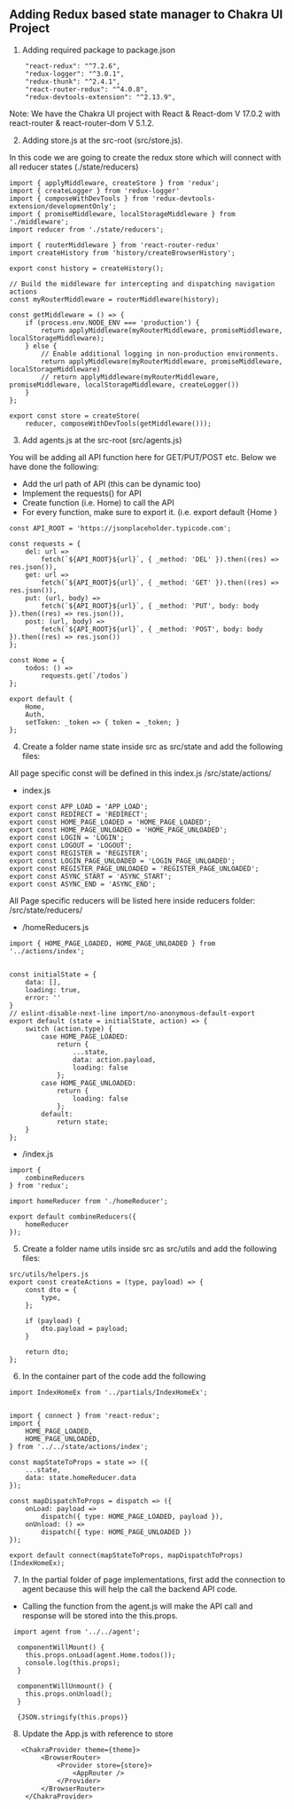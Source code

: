 ## Adding Redux based state manager to Chakra UI Project ##

1. Adding required package to package.json

```
    "react-redux": "^7.2.6",
    "redux-logger": "^3.0.1",
    "redux-thunk": "^2.4.1",
    "react-router-redux": "^4.0.8",
    "redux-devtools-extension": "^2.13.9",
```
Note: We have the Chakra UI project with React & React-dom V 17.0.2 with react-router & react-router-dom V 5.1.2.

2. Adding store.js at the src-root (src/store.js).

In this code we are going to create the redux store which will connect with all reducer states (./state/reducers)

```
import { applyMiddleware, createStore } from 'redux';
import { createLogger } from 'redux-logger'
import { composeWithDevTools } from 'redux-devtools-extension/developmentOnly';
import { promiseMiddleware, localStorageMiddleware } from './middleware';
import reducer from './state/reducers';

import { routerMiddleware } from 'react-router-redux'
import createHistory from 'history/createBrowserHistory';

export const history = createHistory();

// Build the middleware for intercepting and dispatching navigation actions
const myRouterMiddleware = routerMiddleware(history);

const getMiddleware = () => {
    if (process.env.NODE_ENV === 'production') {
        return applyMiddleware(myRouterMiddleware, promiseMiddleware, localStorageMiddleware);
    } else {
        // Enable additional logging in non-production environments.
        return applyMiddleware(myRouterMiddleware, promiseMiddleware, localStorageMiddleware)
        // return applyMiddleware(myRouterMiddleware, promiseMiddleware, localStorageMiddleware, createLogger())
    }
};

export const store = createStore(
    reducer, composeWithDevTools(getMiddleware()));

```


3. Add agents.js at the src-root (src/agents.js)

You will be adding all API function here for GET/PUT/POST etc.
Below we have done the following:
 - Add the url path of API (this can be dynamic too)
 - Implement the requests() for API
 - Create function (i.e. Home) to call the API 
 - For every function, make sure to export it. (i.e. export default {Home }
 
```
const API_ROOT = 'https://jsonplaceholder.typicode.com';

const requests = {
    del: url =>
        fetch(`${API_ROOT}${url}`, { _method: 'DEL' }).then((res) => res.json()),
    get: url =>
        fetch(`${API_ROOT}${url}`, { _method: 'GET' }).then((res) => res.json()),
    put: (url, body) =>
        fetch(`${API_ROOT}${url}`, { _method: 'PUT', body: body }).then((res) => res.json()),
    post: (url, body) =>
        fetch(`${API_ROOT}${url}`, { _method: 'POST', body: body }).then((res) => res.json())
};

const Home = {
    todos: () =>
        requests.get(`/todos`)
};

export default {
    Home,
    Auth,
    setToken: _token => { token = _token; }
};

```

4. Create a folder name state inside src as src/state and add the following files:

All page specific const will be defined in this index.js
/src/state/actions/
- index.js
```
export const APP_LOAD = 'APP_LOAD';
export const REDIRECT = 'REDIRECT';
export const HOME_PAGE_LOADED = 'HOME_PAGE_LOADED';
export const HOME_PAGE_UNLOADED = 'HOME_PAGE_UNLOADED';
export const LOGIN = 'LOGIN';
export const LOGOUT = 'LOGOUT';
export const REGISTER = 'REGISTER';
export const LOGIN_PAGE_UNLOADED = 'LOGIN_PAGE_UNLOADED';
export const REGISTER_PAGE_UNLOADED = 'REGISTER_PAGE_UNLOADED';
export const ASYNC_START = 'ASYNC_START';
export const ASYNC_END = 'ASYNC_END';
````

All Page specific reducers will be listed here inside reducers folder:
/src/state/reducers/
- /homeReducers.js
```
import { HOME_PAGE_LOADED, HOME_PAGE_UNLOADED } from '../actions/index';


const initialState = {
    data: [],
    loading: true,
    error: ''
}
// eslint-disable-next-line import/no-anonymous-default-export
export default (state = initialState, action) => {
    switch (action.type) {
        case HOME_PAGE_LOADED:
            return {
                ...state,
                data: action.payload,
                loading: false
            };
        case HOME_PAGE_UNLOADED:
            return {
                loading: false
            };
        default:
            return state;
    }
};

```

- /index.js
```
import {
    combineReducers
} from 'redux';

import homeReducer from './homeReducer';

export default combineReducers({
    homeReducer
});
```

5. Create a folder name utils inside src as src/utils and add the following files:

```
src/utils/helpers.js
export const createActions = (type, payload) => {
    const dto = {
        type,
    };

    if (payload) {
        dto.payload = payload;
    }

    return dto;
};
```

6. In the container part of the code add the following 

```
import IndexHomeEx from '../partials/IndexHomeEx';


import { connect } from 'react-redux';
import {
    HOME_PAGE_LOADED,
    HOME_PAGE_UNLOADED,
} from '../../state/actions/index';

const mapStateToProps = state => ({
    ...state,
    data: state.homeReducer.data
});

const mapDispatchToProps = dispatch => ({
    onLoad: payload =>
        dispatch({ type: HOME_PAGE_LOADED, payload }),
    onUnload: () =>
        dispatch({ type: HOME_PAGE_UNLOADED })
});

export default connect(mapStateToProps, mapDispatchToProps)(IndexHomeEx);
```

7. In the partial folder of page implementations, first add the connection to  agent because this will help the call the backend API code.

- Calling the function from the agent.js will make the API call and response will be stored into the this.props.

```
 import agent from '../../agent';

  componentWillMount() {
    this.props.onLoad(agent.Home.todos());
    console.log(this.props);
  }

  componentWillUnmount() {
    this.props.onUnload();
  }

  {JSON.stringify(this.props)}
```

8. Update the App.js with reference to store

```
   <ChakraProvider theme={theme}>
        <BrowserRouter>
            <Provider store={store}>
                <AppRouter />
            </Provider>
        </BrowserRouter>
    </ChakraProvider>
```


